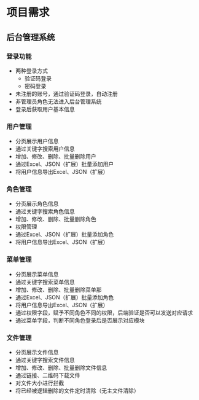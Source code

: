 # 项目需求

## 后台管理系统

### 登录功能

* 两种登录方式
  * 验证码登录
  * 密码登录
* 未注册的账号，通过验证码登录，自动注册
* 非管理员角色无法进入后台管理系统
* 登录后获取用户基本信息

### 用户管理

* 分页展示用户信息
* 通过关键字搜索用户信息
* 增加、修改、删除、批量删除用户
* 通过Excel、JSON（扩展）批量添加用户
* 将用户信息导出Excel、JSON（扩展）

### 角色管理

* 分页展示角色信息
* 通过关键字搜索角色信息
* 增加、修改、删除、批量删除角色
* 权限管理
* 通过Excel、JSON（扩展）批量添加角色
* 将用户信息导出Excel、JSON（扩展）

### 菜单管理

* 分页展示菜单信息
* 通过关键字搜索菜单信息
* 增加、修改、删除、批量删除菜单那
* 通过Excel、JSON（扩展）批量添加角色
* 将用户信息导出Excel、JSON（扩展）
* 通过权限字段，赋予不同角色不同的权限，后端验证是否可以发送对应请求
* 通过菜单字段，判断不同角色登录后是否展示对应模块

### 文件管理

* 分页展示文件信息
* 通过关键字搜索文件信息
* 增加、修改、删除、批量删除文件信息
* 通过链接、二维码下载文件
* 对文件大小进行拦截
* 将已经被逻辑删除的文件定时清除（无主文件清除）







